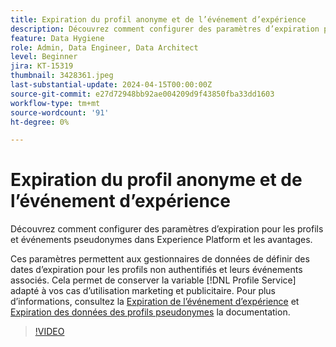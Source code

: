 ```yaml
---
title: Expiration du profil anonyme et de l’événement d’expérience
description: Découvrez comment configurer des paramètres d’expiration pour les profils et événements pseudonymes dans Experience Platform et les avantages.
feature: Data Hygiene
role: Admin, Data Engineer, Data Architect
level: Beginner
jira: KT-15319
thumbnail: 3428361.jpeg
last-substantial-update: 2024-04-15T00:00:00Z
source-git-commit: e27d72948bb92ae004209d9f43850fba33dd1603
workflow-type: tm+mt
source-wordcount: '91'
ht-degree: 0%

---
```


# Expiration du profil anonyme et de l’événement d’expérience

Découvrez comment configurer des paramètres d’expiration pour les profils et événements pseudonymes dans Experience Platform et les avantages.

Ces paramètres permettent aux gestionnaires de données de définir des dates d’expiration pour les profils non authentifiés et leurs événements associés. Cela permet de conserver la variable [!DNL Profile Service] adapté à vos cas d’utilisation marketing et publicitaire. Pour plus d’informations, consultez la [Expiration de l’événement d’expérience](https://experienceleague.adobe.com/en/docs/experience-platform/profile/event-expirations) et [Expiration des données des profils pseudonymes](https://experienceleague.adobe.com/en/docs/experience-platform/profile/event-expirations) la documentation.


>[!VIDEO](https://video.tv.adobe.com/v/3428361?learn=on)
